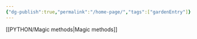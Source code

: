 ```yaml
---
{"dg-publish":true,"permalink":"/home-page/","tags":["gardenEntry"]}
---
```



[[PYTHON/Magic methods\|Magic methods]]